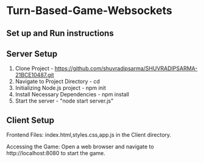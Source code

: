 # Turn-Based-Game-Websockets

Set up and Run instructions
---------------------------
Server Setup
------------
1. Clone Project - https://github.com/shuvradipsarma/SHUVRADIPSARMA-21BCE10487.git
2. Navigate to Project Directory - cd <project-directory>
3. Initializing Node.js project - npm init
4. Install Necessary Dependencies - npm install <packages>
5. Start the server - "node start server.js"

Client Setup
------------
Frontend Files:
index.html,styles.css,app.js in the Client directory.

Accessing the Game:
Open a web browser and navigate to http://localhost:8080 to start the game.
